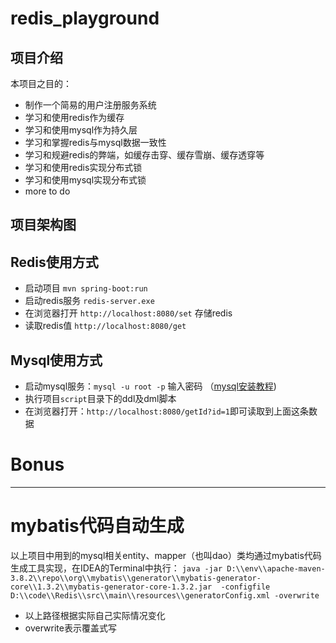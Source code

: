 # redis_playground


## 项目介绍

本项目之目的：

+ 制作一个简易的用户注册服务系统
+ 学习和使用redis作为缓存
+ 学习和使用mysql作为持久层
+ 学习和掌握redis与mysql数据一致性
+ 学习和规避redis的弊端，如缓存击穿、缓存雪崩、缓存透穿等
+ 学习和使用redis实现分布式锁
+ 学习和使用mysql实现分布式锁
+ more to do



## 项目架构图



## Redis使用方式

+ 启动项目 `mvn spring-boot:run`
+ 启动redis服务 `redis-server.exe`
+ 在浏览器打开 `http://localhost:8080/set` 存储redis
+ 读取redis值 `http://localhost:8080/get`



## Mysql使用方式

+ 启动mysql服务：`mysql -u root -p` 输入密码 （[mysql安装教程](https://www.cnblogs.com/xiaokang01/p/12092160.html))
+ 执行项目`script`目录下的ddl及dml脚本
+ 在浏览器打开：`http://localhost:8080/getId?id=1`即可读取到上面这条数据



# Bonus

---
# mybatis代码自动生成
以上项目中用到的mysql相关entity、mapper（也叫dao）类均通过mybatis代码生成工具实现，在IDEA的Terminal中执行：
`java -jar D:\\env\\apache-maven-3.8.2\\repo\\org\\mybatis\\generator\\mybatis-generator-core\\1.3.2\\mybatis-generator-core-1.3.2.jar  -configfile D:\\code\\Redis\\src\\main\\resources\\generatorConfig.xml -overwrite`
+ 以上路径根据实际自己实际情况变化
+ overwrite表示覆盖式写
